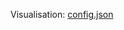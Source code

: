
Visualisation: [config.json](https://azurehpc.azureedge.net/?o=https://raw.githubusercontent.com/Azure/azurehpc/master/examples/anf/config.json)
